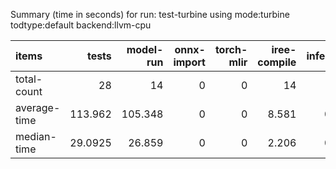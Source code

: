 Summary (time in seconds) for run: test-turbine using mode:turbine todtype:default backend:llvm-cpu

| items        |    tests |   model-run |   onnx-import |   torch-mlir |   iree-compile |   inference |
|:-------------|---------:|------------:|--------------:|-------------:|---------------:|------------:|
| total-count  |  28      |      14     |             0 |            0 |         14     |       0     |
| average-time | 113.962  |     105.348 |             0 |            0 |          8.581 |       0.034 |
| median-time  |  29.0925 |      26.859 |             0 |            0 |          2.206 |       0.028 |
